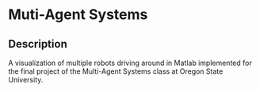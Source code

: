 # Muti-Agent Systems

## Description

A visualization of multiple robots driving around in Matlab implemented for the final project of the Multi-Agent Systems class at Oregon State University.
